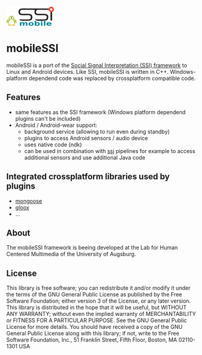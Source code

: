 ![Logo](/logo/mobileSSI.png)
# mobileSSI
mobileSSI is a port of the [Social Signal Interpretation (SSI) framework](http://openssi.net/) to Linux and Android devices. Like SSI, mobileSSI is written in C++. Windows-platform dependend code was replaced by crossplatform compatible code.

## Features
* same features as the SSI framework (Windows platform dependend plugins can't be included)
* Android / Android-wear support:
  * background service (allowing to run even during standby)
  * plugins to access Android sensors / audio device
  * uses native code (ndk)
  * can be used in combination with [ssj](https://github.com/hcmlab/ssj) pipelines for example to access additional sensors and use additional Java code

## Integrated crossplatform libraries used by plugins
* [mongoose](https://github.com/cesanta/mongoose)
* [gloox](https://camaya.net/gloox/)
* ...

## About
The mobileSSI framework is beeing developed at the Lab for Human Centered Multimedia of the University of Augsburg.

## License
This library is free software; you can redistribute it and/or modify it under the terms of the GNU General Public License as published by the Free Software Foundation; either version 3 of the License, or any later version.
This library is distributed in the hope that it will be useful, but WITHOUT ANY WARRANTY; without even the implied warranty of MERCHANTABILITY or FITNESS FOR A PARTICULAR PURPOSE. See the GNU General Public License for more details.
You should have received a copy of the GNU General Public License along with this library; if not, write to the Free Software Foundation, Inc., 51 Franklin Street, Fifth Floor, Boston, MA 02110-1301 USA
